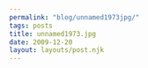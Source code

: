 ```yaml
---
permalink: "blog/unnamed1973jpg/"
tags: posts
title: unnamed1973.jpg
date: 2009-12-20
layout: layouts/post.njk
---
```


